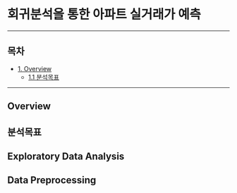 # 회귀분석을 통한 아파트 실거래가 예측

---

## 목차

* [1. Overview](Overview/)
  * [1.1 분석목표](Overview/분석목표/)

---

## Overview

## 분석목표

## Exploratory Data Analysis

## Data Preprocessing
